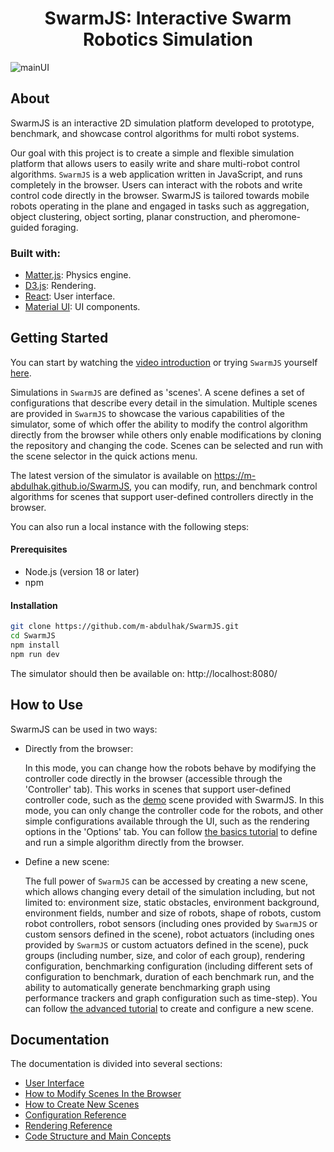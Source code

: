 <h1 align="center">
SwarmJS: Interactive Swarm Robotics Simulation
</h1>

![mainUI](https://github.com/m-abdulhak/SwarmJS/assets/5468250/8df0998f-d18b-43c2-a09a-dec78cdc28b8)

## About
SwarmJS is an interactive 2D simulation platform developed to prototype, benchmark, and showcase control algorithms for multi robot systems.

Our goal with this project is to create a simple and flexible simulation platform that allows users to easily write and share multi-robot control algorithms. `SwarmJS` is a web application written in JavaScript, and runs completely in the browser. Users can interact with the robots and write control code directly in the browser.
SwarmJS is tailored towards mobile robots operating in the plane and engaged in tasks such as aggregation, object clustering, object sorting, planar construction, and pheromone-guided foraging.

### Built with:
* [Matter.js](https://github.com/liabru/matter-js): Physics engine.
* [D3.js](https://github.com/d3/d3): Rendering. 
* [React](https://github.com/facebook/react): User interface.
* [Material UI](https://github.com/mui/material-ui):  UI components.

## Getting Started

You can start by watching the [video introduction](https://www.youtube.com/watch?v=LUtpTkcM_ZI) or trying `SwarmJS` yourself [here](https://m-abdulhak.github.io/SwarmJS).

Simulations in `SwarmJS` are defined as 'scenes'. A scene defines a set of configurations that describe every detail in the simulation. Multiple scenes are provided in `SwarmJS` to showcase the various capabilities of the simulator, some of which offer the ability to modify the control algorithm directly from the browser while others only enable modifications by cloning the repository and changing the code. Scenes can be selected and run with the scene selector in the quick actions menu.

The latest version of the simulator is available on https://m-abdulhak.github.io/SwarmJS, you can modify, run, and benchmark control algorithms for scenes that support user-defined controllers directly in the browser.

You can also run a local instance with the following steps: 

#### Prerequisites
* Node.js (version 18 or later)
* npm

#### Installation
```sh
git clone https://github.com/m-abdulhak/SwarmJS.git
cd SwarmJS
npm install
npm run dev
```
The simulator should then be available on: http://localhost:8080/

## How to Use
SwarmJS can be used in two ways:

* Directly from the browser:

  In this mode, you can change how the robots behave by modifying the controller code directly in the browser (accessible through the 'Controller' tab). This works in scenes that support user-defined controller code, such as the [demo](https://m-abdulhak.github.io/SwarmJS/?scene=demo) scene provided with SwarmJS.
  In this mode, you can only change the controller code for the robots, and other simple configurations available through the UI, such as the rendering options in the 'Options' tab. You can follow [the basics tutorial](./doc/basics-tutorial.md) to define and run a simple algorithm directly from the browser.

* Define a new scene:

  The full power of `SwarmJS` can be accessed by creating a new scene, which allows changing every detail of the simulation including, but not limited to: environment size, static obstacles, environment background, environment fields, number and size of robots, shape of robots, custom robot controllers, robot sensors (including ones provided by `SwarmJS` or custom sensors defined in the scene), robot actuators (including ones provided by `SwarmJS` or custom actuators defined in the scene), puck groups (including number, size, and color of each group), rendering configuration, benchmarking configuration (including different sets of configuration to benchmark, duration of each benchmark run, and the ability to automatically generate benchmarking graph using performance trackers and graph configuration such as time-step). You can follow [the advanced tutorial](./doc/advanced-tutorial.md) to create and configure a new scene.

## Documentation

The documentation is divided into several sections:
* [User Interface](./doc/user-interface.md)
* [How to Modify Scenes In the Browser](./doc/basics-tutorial.md)
* [How to Create New Scenes](./doc/advanced-tutorial.md)
* [Configuration Reference](./doc/configuration-reference.md)
* [Rendering Reference](./doc/rendering-reference.md)
* [Code Structure and Main Concepts](./doc/code-structure.md)
